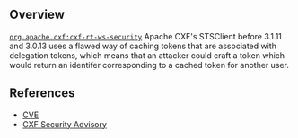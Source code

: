 ## Overview
[`org.apache.cxf:cxf-rt-ws-security`](http://search.maven.org/#search%7Cga%7C1%7Ca%3A%22cxf-rt-ws-security%22)
Apache CXF's STSClient before 3.1.11 and 3.0.13 uses a flawed way of caching tokens that are associated with delegation tokens, which means that an attacker could craft a token which would return an identifer corresponding to a cached token for another user.

## References
- [CVE](https://web.nvd.nist.gov/view/vuln/detail?vulnId=CVE-2017-5656)
- [CXF Security Advisory](http://cxf.apache.org/security-advisories.data/CVE-2017-5656.txt.asc?version=1&amp;modificationDate=1492515113282&amp;api=v2)
